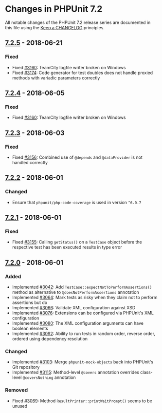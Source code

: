 # Changes in PHPUnit 7.2

All notable changes of the PHPUnit 7.2 release series are documented in this file using the [Keep a CHANGELOG](http://keepachangelog.com/) principles.

## [7.2.5] - 2018-06-21

### Fixed

* Fixed [#3160](https://github.com/sebastianbergmann/phpunit/issues/3160): TeamCity logfile writer broken on Windows
* Fixed [#3174](https://github.com/sebastianbergmann/phpunit/issues/3174): Code generator for test doubles does not handle proxied methods with variadic parameters correctly

## [7.2.4] - 2018-06-05

### Fixed

* Fixed [#3160](https://github.com/sebastianbergmann/phpunit/issues/3160): TeamCity logfile writer broken on Windows

## [7.2.3] - 2018-06-03

### Fixed

* Fixed [#3156](https://github.com/sebastianbergmann/phpunit/issues/3156): Combined use of `@depends` and `@dataProvider` is not handled correctly

## [7.2.2] - 2018-06-01

### Changed

* Ensure that `phpunit/php-code-coverage` is used in version `^6.0.7`

## [7.2.1] - 2018-06-01

### Fixed

* Fixed [#3155](https://github.com/sebastianbergmann/phpunit/issues/3155): Calling `getStatus()` on a `TestCase` object before the respective test has been executed results in type error

## [7.2.0] - 2018-06-01

### Added

* Implemented [#3042](https://github.com/sebastianbergmann/phpunit/pull/3042): Add `TestCase::expectNotToPerformAssertions()` method as alternative to `@doesNotPerformAssertions` annotation
* Implemented [#3064](https://github.com/sebastianbergmann/phpunit/issues/3064): Mark tests as risky when they claim not to perform assertions but do
* Implemented [#3066](https://github.com/sebastianbergmann/phpunit/issues/3066): Validate XML configuration against XSD
* Implemented [#3076](https://github.com/sebastianbergmann/phpunit/issues/3076): Extensions can be configured via PHPUnit's XML configuration
* Implemented [#3080](https://github.com/sebastianbergmann/phpunit/issues/3080): The XML configuration arguments can have boolean elements
* Implemented [#3092](https://github.com/sebastianbergmann/phpunit/pull/3092): Ability to run tests in random order, reverse order, ordered using dependency resolution

### Changed

* Implemented [#3103](https://github.com/sebastianbergmann/phpunit/issues/3103): Merge `phpunit-mock-objects` back into PHPUnit's Git repository
* Implemented [#3115](https://github.com/sebastianbergmann/phpunit/pull/3115): Method-level `@covers` annotation overrides class-level `@coversNothing` annotation

### Removed

* Fixed [#3069](https://github.com/sebastianbergmann/phpunit/issues/3069): Method `ResultPrinter::printWaitPrompt()` seems to be unused

[7.2.5]: https://github.com/sebastianbergmann/phpunit/compare/7.2.4...7.2.5
[7.2.4]: https://github.com/sebastianbergmann/phpunit/compare/7.2.3...7.2.4
[7.2.3]: https://github.com/sebastianbergmann/phpunit/compare/7.2.2...7.2.3
[7.2.2]: https://github.com/sebastianbergmann/phpunit/compare/7.2.1...7.2.2
[7.2.1]: https://github.com/sebastianbergmann/phpunit/compare/7.2.0...7.2.1
[7.2.0]: https://github.com/sebastianbergmann/phpunit/compare/7.1...7.2.0

